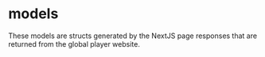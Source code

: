 # models

These models are structs generated by the NextJS page responses that are returned from the global player website.